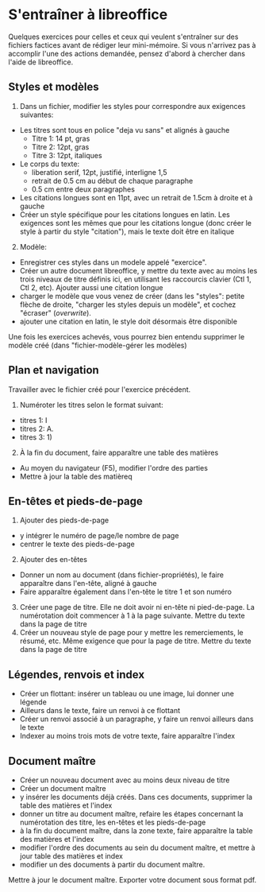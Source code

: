 # S'entraîner à libreoffice

Quelques exercices pour celles et ceux qui veulent s'entraîner sur des fichiers factices avant de rédiger leur mini-mémoire.
Si vous n'arrivez pas à accomplir l'une des actions demandée, pensez d'abord à chercher dans l'aide de libreoffice.

## Styles et modèles

1. Dans un fichier, modifier les styles pour correspondre aux exigences suivantes:
- Les titres sont tous en police "deja vu sans" et alignés à gauche
	- Titre 1: 14 pt, gras 
	- Titre 2: 12pt, gras
	- Titre 3: 12pt, italiques
- Le corps du texte:
	- liberation serif, 12pt, justifié, interligne 1,5
	- retrait de 0.5 cm au début de chaque paragraphe
	- 0.5 cm entre deux paragraphes
- Les citations longues sont en 11pt, avec un retrait de 1.5cm à droite et à gauche
- Créer un style spécifique pour les citations longues en latin. Les exigences sont les mêmes que pour les citations longue (donc créer le style à partir du style "citation"), mais le texte doit être en italique

2. Modèle:
- Enregistrer ces styles dans un modele appelé "exercice". 
- Créer un autre document libreoffice, y mettre du texte avec au moins les trois niveaux de titre définis ici, en utilisant les raccourcis clavier (Ctl 1, Ctl 2, etc). Ajouter aussi une citation longue
- charger le modèle que vous venez de créer (dans les "styles": petite flèche de droite, "charger les styles depuis un modèle", et cochez "écraser" (*overwrite*). 
- ajouter une citation en latin, le style doit désormais être disponible

Une fois les exercices achevés, vous pourrez bien entendu supprimer le modèle créé (dans "fichier-modèle-gérer les modèles)

## Plan et navigation

Travailler avec le fichier créé pour l'exercice précédent.

1. Numéroter les titres selon le format suivant: 
- titres 1: I
- titres 2: A.
- titres 3: 1)

2. À la fin du document, faire apparaître une table des matières
- Au moyen du navigateur (F5), modifier l'ordre des parties
- Mettre à jour la table des matièreq

## En-têtes et pieds-de-page

1. Ajouter des pieds-de-page
- y intégrer le numéro de page/le nombre de page
- centrer le texte des pieds-de-page
2. Ajouter des en-têtes
- Donner un nom au document (dans fichier-propriétés), le faire apparaître dans l'en-tête, aligné à gauche
- Faire apparaître également dans l'en-tête le titre 1 et son numéro
3. Créer une page de titre. Elle ne doit avoir ni en-tête ni pied-de-page. La numérotation doit commencer à 1 à la page suivante. Mettre du texte dans la page de titre
4. Créer un nouveau style de page pour y mettre les remerciements, le résumé, etc. Même exigence que pour la page de titre. Mettre du texte dans la page de titre

## Légendes, renvois et index

- Créer un flottant: insérer un tableau ou une image, lui donner une légende
- Ailleurs dans le texte, faire un renvoi à ce flottant
- Créer un renvoi associé à un paragraphe, y faire un renvoi ailleurs dans le texte
- Indexer au moins trois mots de votre texte, faire apparaître l'index

## Document maître

- Créer un nouveau document avec au moins deux niveau de titre
- Créer un document maître
- y insérer les documents déjà créés. Dans ces documents, supprimer la table des matières et l'index
- donner un titre au document maître, refaire les étapes concernant la numérotation des titre, les en-têtes et les pieds-de-page
- à la fin du document maître, dans la zone texte, faire apparaître la table des matières et l'index
- modifier l'ordre des documents au sein du document maître, et mettre à jour table des matières et index
- modifier un des documents à partir du document maître.

Mettre à jour le document maître. Exporter votre document sous format pdf.







